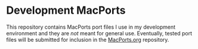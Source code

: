 Development MacPorts
====================

This repository contains MacPorts port files I use in my development
environment and they are _not_ meant for general use.  Eventually, tested port
files will be submitted for inclusion in the [MacPorts.org][macports]
repository.

[macports]: https://www.macports.org
